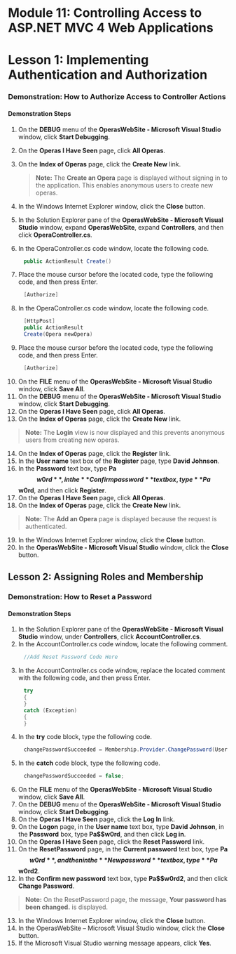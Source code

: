 
# Module 11: Controlling Access to ASP.NET MVC 4 Web Applications

# Lesson 1: Implementing Authentication and Authorization

### Demonstration: How to Authorize Access to Controller Actions

#### Demonstration Steps

1. On the **DEBUG** menu of the **OperasWebSite - Microsoft Visual Studio** window, click **Start Debugging**.
2. On the **Operas I Have Seen** page, click **All Operas**.
3. On the **Index of Operas** page, click the **Create New** link.

   >**Note:** The **Create an Opera** page is displayed without signing in to the application. This enables anonymous users to create new operas.

4. In the Windows Internet Explorer window, click the **Close** button.
5. In the Solution Explorer pane of the **OperasWebSite - Microsoft Visual Studio** window, expand **OperasWebSite**, expand **Controllers**, and then click **OperaController.cs**.
6. In the OperaController.cs code window, locate the following code.

  ```cs
       public ActionResult Create()
```
7. Place the mouse cursor before the located code, type the following code, and then press Enter.

  ```cs
       [Authorize]
```
8. In the OperaController.cs code window, locate the following code.

  ```cs
       [HttpPost]
       public ActionResult
       Create(Opera newOpera)
```
9. Place the mouse cursor before the located code, type the following code, and then press Enter.

  ```cs
       [Authorize]
```
10. On the **FILE** menu of the **OperasWebSite - Microsoft Visual Studio** window, click **Save All**.
11. On the **DEBUG** menu of the **OperasWebSite - Microsoft Visual Studio** window, click **Start Debugging**.
12. On the **Operas I Have Seen** page, click **All Operas**.
13. On the **Index of Operas** page, click the **Create New** link.

   >**Note:** The **Login** view is now displayed and this prevents anonymous users from creating new operas.

14. On the **Index of Operas** page, click the **Register** link.
15. In the **User name** text box of the **Register** page, type **David Johnson**.
16. In the **Password** text box, type **Pa$$w0rd**, in the **Confirm password** text box, type **Pa$$w0rd**, and then click **Register**.
17. On the **Operas I Have Seen** page, click **All Operas**.
18. On the **Index of Operas** page, click the **Create New** link.

   >**Note:** The **Add an Opera** page is displayed because the request is authenticated.

19. In the Windows Internet Explorer window, click the **Close** button.
20. In the **OperasWebSite - Microsoft Visual Studio** window, click the **Close** button.


## Lesson 2: Assigning Roles and Membership

### Demonstration: How to Reset a Password

#### Demonstration Steps

1. In the Solution Explorer pane of the **OperasWebSite - Microsoft Visual Studio** window, under **Controllers**, click **AccountController.cs**.
2. In the AccountController.cs code window, locate the following comment.

  ```cs
       //Add Reset Password Code Here
```
3. In the AccountController.cs code window, replace the located comment with the following code, and then press Enter.

  ```cs
       try
       {
       }
       catch (Exception)
       {
       }
```
4. In the **try** code block, type the following code.

  ```cs
       changePasswordSucceeded = Membership.Provider.ChangePassword(User.Identity.Name, model.OldPassword, model.NewPassword);
```
5. In the **catch** code block, type the following code.

  ```cs
       changePasswordSucceeded = false;
```
6. On the **FILE** menu of the **OperasWebSite - Microsoft Visual Studio** window, click **Save All**.
7. On the **DEBUG** menu of the **OperasWebSite - Microsoft Visual Studio** window, click **Start Debugging**.
8. On the **Operas I Have Seen** page, click the **Log In** link.
9. On the **Logon** page, in the **User name** text box, type **David Johnson**, in the **Password** box, type **Pa$$w0rd**, and then click **Log in**.
10. On the **Operas I Have Seen** page, click the **Reset Password** link.
11. On the **ResetPassword** page, in the **Current password** text box, type **Pa$$w0rd**, and then in the **New password** text box, type **Pa$$w0rd2**.
12. In the **Confirm new password** text box, type **Pa$$w0rd2**, and then click **Change Password**.

   >**Note:** On the ResetPassword page, the message, **Your password has been changed.** is displayed.

13. In the Windows Internet Explorer window, click the **Close** button.
14. In the OperasWebSite – Microsoft Visual Studio window, click the **Close** button.
15. If the Microsoft Visual Studio warning message appears, click **Yes**.
